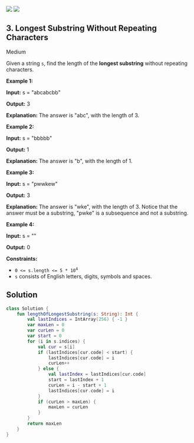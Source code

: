 [![](https://img.shields.io/github/stars/LeetCode-Top-Interview-150/LeetCode-Top-Interview-150?label=Stars&style=flat-square)](https://github.com/LeetCode-Top-Interview-150/LeetCode-Top-Interview-150)
[![](https://img.shields.io/github/forks/LeetCode-Top-Interview-150/LeetCode-Top-Interview-150?label=Fork%20me%20on%20GitHub%20&style=flat-square)](https://github.com/LeetCode-Top-Interview-150/LeetCode-Top-Interview-150/fork)

## 3\. Longest Substring Without Repeating Characters

Medium

Given a string `s`, find the length of the **longest substring** without repeating characters.

**Example 1:**

**Input:** s = "abcabcbb"

**Output:** 3

**Explanation:** The answer is "abc", with the length of 3. 

**Example 2:**

**Input:** s = "bbbbb"

**Output:** 1

**Explanation:** The answer is "b", with the length of 1. 

**Example 3:**

**Input:** s = "pwwkew"

**Output:** 3

**Explanation:** The answer is "wke", with the length of 3. Notice that the answer must be a substring, "pwke" is a subsequence and not a substring. 

**Example 4:**

**Input:** s = ""

**Output:** 0 

**Constraints:**

*   <code>0 <= s.length <= 5 * 10<sup>4</sup></code>
*   `s` consists of English letters, digits, symbols and spaces.

## Solution

```kotlin
class Solution {
    fun lengthOfLongestSubstring(s: String): Int {
        val lastIndices = IntArray(256) { -1 }
        var maxLen = 0
        var curLen = 0
        var start = 0
        for (i in s.indices) {
            val cur = s[i]
            if (lastIndices[cur.code] < start) {
                lastIndices[cur.code] = i
                curLen++
            } else {
                val lastIndex = lastIndices[cur.code]
                start = lastIndex + 1
                curLen = i - start + 1
                lastIndices[cur.code] = i
            }
            if (curLen > maxLen) {
                maxLen = curLen
            }
        }
        return maxLen
    }
}
```